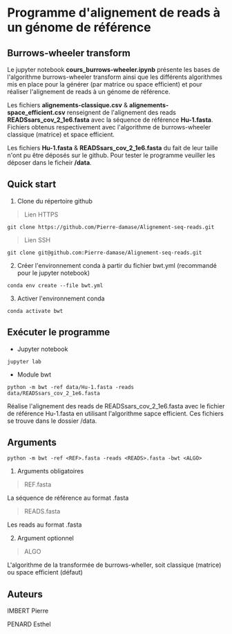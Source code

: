 # Programme d'alignement de reads à un génome de référence

## Burrows-wheeler transform

Le jupyter notebook **cours_burrows-wheeler.ipynb** présente les bases de l'algorithme burrows-wheeler transform ainsi que les différents algorithmes mis en place pour la générer (par matrice ou space efficient) et pour réaliser l'alignement de reads à un génome de référence.

Les fichiers **alignements-classique.csv** & **alignements-space_efficient.csv** renseignent de l'alignement des reads **READSsars_cov_2_1e6.fasta** avec la séquence de référence **Hu-1.fasta**. Fichiers obtenus respectivement avec l'algorithme de burrows-wheeler classique (matrice) et space efficient. 

Les fichiers **Hu-1.fasta** & **READSsars_cov_2_1e6.fasta** du fait de leur taille n'ont pu être déposés sur le github. Pour tester le programme veuiller les déposer dans le ficheir **/data**.

## Quick start

1. Clone du répertoire github

> Lien HTTPS

```
git clone https://github.com/Pierre-damase/Alignement-seq-reads.git
```

> Lien SSH

```
git clone git@github.com:Pierre-damase/Alignement-seq-reads.git
```

2. Créer l'environnement conda à partir du fichier bwt.yml (recommandé pour le jupyter notebook)

```
conda env create --file bwt.yml
```

3. Activer l'environnement conda

```
conda activate bwt
```

## Exécuter le programme

- Jupyter notebook

```
jupyter lab
```

- Module bwt

```
python -m bwt -ref data/Hu-1.fasta -reads data/READSsars_cov_2_1e6.fasta
```

Réalise l'alignement des reads de READSsars_cov_2_1e6.fasta avec le fichier de référence Hu-1.fasta en utilisant l'algorithme sapce efficient. Ces fichiers se trouve dans le dossier /data.


## Arguments

```
python -m bwt -ref <REF>.fasta -reads <READS>.fasta -bwt <ALGO>
```

1. Arguments obligatoires

> REF.fasta

La séquence de référence au format .fasta

> READS.fasta

Les reads au format .fasta

2. Argument optionnel
    
> ALGO
    
L'algorithme de la transformée de burrows-wheller, soit classique (matrice) ou space efficient (défaut)
    
## Auteurs

IMBERT Pierre

PENARD Esthel

